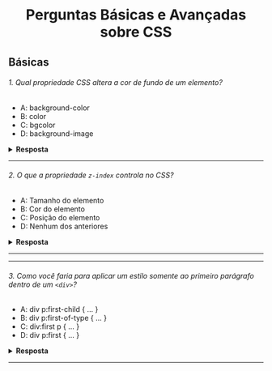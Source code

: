<div align="center">
  <h1>Perguntas Básicas e Avançadas sobre CSS</h1>
</div>

## Básicas

###### 1. Qual propriedade CSS altera a cor de fundo de um elemento?

- A: background-color
- B: color
- C: bgcolor
- D: background-image

<details><summary><b>Resposta</b></summary>
<p>

#### A resposta correta é: A - background-color

A propriedade CSS `background-color` é usada especificamente para definir a cor de fundo de um elemento HTML.
Esta propriedade aceita valores de cor, como nomes de cores (por exemplo, `red`), valores HEX (por exemplo, `#FF0000`), valores RGB (por exemplo, `rgb(255, 0, 0)`), e mais.

</p>
</details>

---

###### 2. O que a propriedade `z-index` controla no CSS?

- A: Tamanho do elemento
- B: Cor do elemento
- C: Posição do elemento
- D: Nenhum dos anteriores

<details><summary><b>Resposta</b></summary>
<p>

#### A resposta correta é: C - Posição do elemento

`z-index` Controla a sobreposição dos elementos, determinando qual elemento aparece na frente de outro quando eles se sobrepõem.

</p>
</details>

---

---

###### 3. Como você faria para aplicar um estilo somente ao primeiro parágrafo dentro de um `<div>`?

- A: div p:first-child { ... }
- B: div p:first-of-type { ... }
- C: div:first p { ... }
- D: div p:first { ... }

<details><summary><b>Resposta</b></summary>
<p>

#### A resposta correta é: B - `div p:first-of-type { ... }` 

A pseudo-classe `:first-of-type` é usada para selecionar o primeiro elemento de um tipo específico dentro de seu contêiner. No contexto desta pergunta, `div p:first-of-type { ... }` seleciona o primeiro elemento `<p>` dentro de qualquer `<div>`, aplicando estilos apenas a esse parágrafo.

As outras opções têm significados diferentes:

a) `div p:first-child { ... }` - Esta pseudo-classe seleciona o primeiro filho dentro de um <div>, mas somente se for um <p>. Se houver outro elemento antes do primeiro <p>, ele não será selecionado.
c) `div:first p { ... }` - Esta sintaxe é incorreta e não representa uma forma válida de seleção em CSS.
d) `div p:first { ... }` - Também não é uma sintaxe válida em CSS, pois :first não existe como pseudo-classe.

</p>
</details>

---
